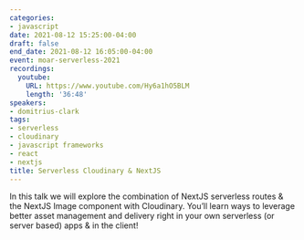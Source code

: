 ```yaml
---
categories:
- javascript
date: 2021-08-12 15:25:00-04:00
draft: false
end_date: 2021-08-12 16:05:00-04:00
event: moar-serverless-2021
recordings:
  youtube:
    URL: https://www.youtube.com/Hy6a1hO5BLM
    length: '36:48'
speakers:
- domitrius-clark
tags:
- serverless
- cloudinary
- javascript frameworks
- react
- nextjs
title: Serverless Cloudinary & NextJS
---
```



In this talk we will explore the combination of NextJS serverless routes & the NextJS Image component with Cloudinary. You’ll learn ways to leverage better asset management and delivery right in your own serverless (or server based) apps & in the client!

